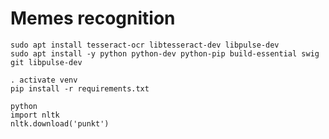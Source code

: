 # Memes recognition


```
sudo apt install tesseract-ocr libtesseract-dev libpulse-dev
sudo apt install -y python python-dev python-pip build-essential swig git libpulse-dev
```

```
. activate venv
pip install -r requirements.txt
```

```
python
import nltk
nltk.download('punkt')
```
